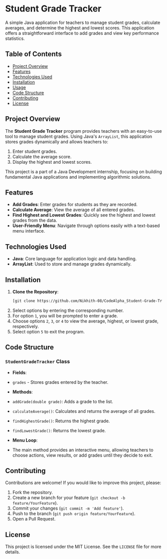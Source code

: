 # Student Grade Tracker

A simple Java application for teachers to manage student grades, calculate averages, and determine the highest and lowest scores. This application offers a straightforward interface to add grades and view key performance statistics.

## Table of Contents
- [Project Overview](#project-overview)
- [Features](#features)
- [Technologies Used](#technologies-used)
- [Installation](#installation)
- [Usage](#usage)
- [Code Structure](#code-structure)
- [Contributing](#contributing)
- [License](#license)

## Project Overview
The **Student Grade Tracker** program provides teachers with an easy-to-use tool to manage student grades. Using Java's `ArrayList`, this application stores grades dynamically and allows teachers to:
1. Enter student grades.
2. Calculate the average score.
3. Display the highest and lowest scores.

This project is a part of a Java Development internship, focusing on building fundamental Java applications and implementing algorithmic solutions.

## Features
- **Add Grades**: Enter grades for students as they are recorded.
- **Calculate Average**: View the average of all entered grades.
- **Find Highest and Lowest Grades**: Quickly see the highest and lowest grades from the data.
- **User-Friendly Menu**: Navigate through options easily with a text-based menu interface.

## Technologies Used
- **Java**: Core language for application logic and data handling.
- **ArrayList**: Used to store and manage grades dynamically.

## Installation
1. **Clone the Repository**:
   ```bash
   [git clone https://github.com/Nikhith-08/CodeAlpha_Student-Grade-Tracker.git]
2. Select options by entering the corresponding number.
3. For option `1`, you will be prompted to enter a grade.
4. Choose options `2`, `3`, or `4` to view the average, highest, or lowest grade, respectively.
5. Select option `5` to exit the program.

## Code Structure
### `StudentGradeTracker` Class
- **Fields**:
- `grades` - Stores grades entered by the teacher.

- **Methods**:
- `addGrade(double grade)`: Adds a grade to the list.
- `calculateAverage()`: Calculates and returns the average of all grades.
- `findHighestGrade()`: Returns the highest grade.
- `findLowestGrade()`: Returns the lowest grade.

- **Menu Loop**:
- The main method provides an interactive menu, allowing teachers to choose actions, view results, or add grades until they decide to exit.

## Contributing
Contributions are welcome! If you would like to improve this project, please:
1. Fork the repository.
2. Create a new branch for your feature (`git checkout -b feature/YourFeature`).
3. Commit your changes (`git commit -m 'Add feature'`).
4. Push to the branch (`git push origin feature/YourFeature`).
5. Open a Pull Request.

## License
This project is licensed under the MIT License. See the `LICENSE` file for more details.

